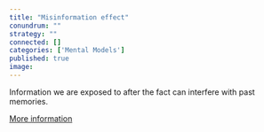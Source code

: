 ```yaml
---
title: "Misinformation effect"
conundrum: ""
strategy: ""
connected: []
categories: ['Mental Models']
published: true
image: 
---
```


Information we are exposed to after the fact can interfere with past memories.

[More information](https://en.wikipedia.org/wiki/Misinformation_effect)


